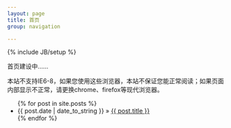 ```yaml
---
layout: page
title: 首页
group: navigation

--- 
```

{% include JB/setup %}

<script language="javascript" type="text/javascript">
        window.location.href="http://www.zhouhua.info/"; 
</script>

首页建设中……

本站不支持IE6-8，如果您使用这些浏览器，本站不保证您能正常阅读；如果页面内部显示不正常，请更换chrome、firefox等现代浏览器。

<div>
<ul class="posts">
  {% for post in site.posts %}
    <li><span>{{ post.date | date_to_string }}</span> &raquo; <a href="{{ BASE_PATH }}{{ post.url }}">{{ post.title }}</a></li>
  {% endfor %}
</ul>
</div>